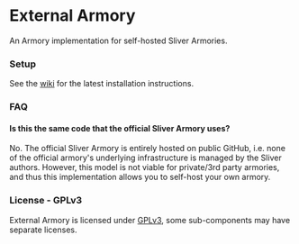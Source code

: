 # External Armory

An Armory implementation for self-hosted Sliver Armories.

### Setup

See the [wiki](https://github.com/sliverarmory/external-armory/wiki/Setup) for the latest installation instructions.

### FAQ

#### Is this the same code that the official Sliver Armory uses?

No. The official Sliver Armory is entirely hosted on public GitHub, i.e. none of the official armory's underlying infrastructure is managed by the Sliver authors. However, this model is not viable for private/3rd party armories, and thus this implementation allows you to self-host your own armory.

### License - GPLv3

External Armory is licensed under [GPLv3](https://www.gnu.org/licenses/gpl-3.0.en.html), some sub-components may have separate licenses.
